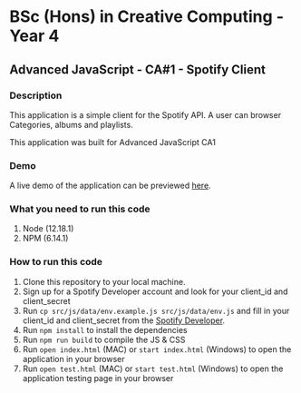 # BSc (Hons) in Creative Computing - Year 4

## Advanced JavaScript - CA#1 - Spotify Client

### Description

This application is a simple client for the Spotify API. A user can browser Categories, albums and playlists.

This application was built for Advanced JavaScript CA1

### Demo

A live demo of the application can be previewed [here](https://code.wspace.ie/adv_js_ca1).

### What you need to run this code

1. Node (12.18.1)
2. NPM (6.14.1)

### How to run this code

1. Clone this repository to your local machine.
2. Sign up for a Spotify Developer account and look for your client_id and client_secret
3. Run `cp src/js/data/env.example.js src/js/data/env.js` and fill in your client_id and client_secret from the [Spotify Developer](https://developer.spotify.com/).
4. Run `npm install` to install the dependencies
5. Run `npm run build` to compile the JS & CSS
6. Run `open index.html` (MAC) or `start index.html` (Windows) to open the application in your browser
7. Run `open test.html` (MAC) or `start test.html` (Windows) to open the application testing page in your browser
